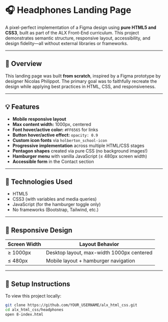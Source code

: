 # 🎧 Headphones Landing Page

A pixel-perfect implementation of a Figma design using **pure HTML5 and CSS3**, built as part of the ALX Front-End curriculum. This project demonstrates semantic structure, responsive layout, accessibility, and design fidelity—all without external libraries or frameworks.

---

## 📌 Overview

This landing page was built **from scratch**, inspired by a Figma prototype by designer Nicolas Philippot. The primary goal was to faithfully recreate the design while applying best practices in HTML, CSS, and responsiveness.

---

## 💡 Features

- **Mobile responsive layout**
- **Max content width:** 1000px, centered
- **Font hover/active color:** `#FF6565` for links
- **Button hover/active effect:** `opacity: 0.9`
- **Custom icon fonts** via `holberton_school-icon`
- **Progressive implementation** across multiple HTML/CSS stages
- **Pentagon shapes** created via pure CSS (no background images!)
- **Hamburger menu** with vanilla JavaScript (≤ 480px screen width)
- **Accessible form** in the Contact section

---

## 🧰 Technologies Used

- HTML5
- CSS3 (with variables and media queries)
- JavaScript (for the hamburger toggle only)
- No frameworks (Bootstrap, Tailwind, etc.)

---

## 📱 Responsive Design

| Screen Width | Layout Behavior                         |
|--------------|------------------------------------------|
| ≥ 1000px     | Desktop layout, max-width 1000px centered |
| ≤ 480px      | Mobile layout + hamburger navigation      |

---

## 📝 Setup Instructions

To view this project locally:

```bash
git clone https://github.com/YOUR_USERNAME/alx_html_css.git
cd alx_html_css/headphones
open 8-index.html

